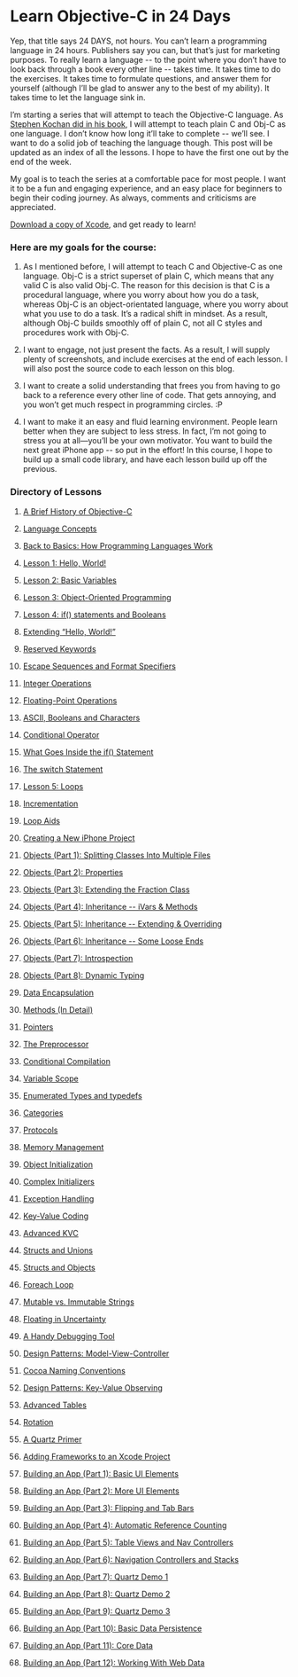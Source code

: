# Learn Objective-C in 24 Days

Yep, that title says 24 DAYS, not hours. You can’t learn a programming language in 24 hours. Publishers say you can, but that’s just for marketing purposes. To really learn a language -- to the point where you don’t have to look back through a book every other line -- takes time. It takes time to do the exercises. It takes time to formulate questions, and answer them for yourself (although I’ll be glad to answer any to the best of my ability). It takes time to let the language sink in.

I’m starting a series that will attempt to teach the Objective-C language. As [Stephen Kochan did in his book](https://www.amazon.com/Programming-Objective-C-2-0-Stephen-Kochan/dp/0321566157/), I will attempt to teach plain C and Obj-C as one language. I don’t know how long it’ll take to complete -- we’ll see. I want to do a solid job of teaching the language though. This post will be updated as an index of all the lessons. I hope to have the first one out by the end of the week.

My goal is to teach the series at a comfortable pace for most people. I want it to be a fun and engaging experience, and an easy place for beginners to begin their coding journey. As always, comments and criticisms are appreciated.

[Download a copy of Xcode](https://developer.apple.com/xcode/downloads/), and get ready to learn!

### Here are my goals for the course:

1. As I mentioned before, I will attempt to teach C and Objective-C as one language. Obj-C is a strict superset of plain C, which means that any valid C is also valid Obj-C. The reason for this decision is that C is a procedural language, where you worry about how you do a task, whereas Obj-C is an object-orientated language, where you worry about what you use to do a task. It’s a radical shift in mindset. As a result, although Obj-C builds smoothly off of plain C, not all C styles and procedures work with Obj-C.

2. I want to engage, not just present the facts. As a result, I will supply plenty of screenshots, and include exercises at the end of each lesson. I will also post the source code to each lesson on this blog.

3. I want to create a solid understanding that frees you from having to go back to a reference every other line of code. That gets annoying, and you won’t get much respect in programming circles. :P

4. I want to make it an easy and fluid learning environment. People learn better when they are subject to less stress. In fact, I’m not going to stress you at all—you’ll be your own motivator. You want to build the next great iPhone app -- so put in the effort! In this course, I hope to build up a small code library, and have each lesson build up off the previous.

### Directory of Lessons

1. [A Brief History of Objective-C](37.md)

2. [Language Concepts](39.md)

3. [Back to Basics: How Programming Languages Work](40.md)

4. [Lesson 1: Hello, World!](41.md)

5. [Lesson 2: Basic Variables](44.md)

6. [Lesson 3: Object-Oriented Programming](46.md)

7. [Lesson 4: if() statements and Booleans](51.md)

8. [Extending “Hello, World!”](42.md)

9. [Reserved Keywords](43.md)

10. [Escape Sequences and Format Specifiers](45.md)

11. [Integer Operations](47.md)

12. [Floating-Point Operations](48.md)

13. [ASCII, Booleans and Characters](49.md)

14. [Conditional Operator](50.md)

15. [What Goes Inside the if() Statement](52.md)

16. [The switch Statement](53.md)

17. [Lesson 5: Loops](54.md)

18. [Incrementation](55.md)

19. [Loop Aids](56.md)

20. [Creating a New iPhone Project](57.md)

21. [Objects (Part 1): Splitting Classes Into Multiple Files](58.md)

22. [Objects (Part 2): Properties](59.md)

23. [Objects (Part 3): Extending the Fraction Class](62.md)

24. [Objects (Part 4): Inheritance -- iVars & Methods](64.md)

25. [Objects (Part 5): Inheritance -- Extending & Overriding](65.md)

26. [Objects (Part 6): Inheritance -- Some Loose Ends](66.md)

27. [Objects (Part 7): Introspection](67.md)

28. [Objects (Part 8): Dynamic Typing](68.md)

29. [Data Encapsulation](60.md)

30. [Methods (In Detail)](61.md)

31. [Pointers](63.md)

32. [The Preprocessor](69.md)

33. [Conditional Compilation](70.md)

34. [Variable Scope](71.md)

35. [Enumerated Types and typedefs](72.md)

36. [Categories](73.md)

37. [Protocols](74.md)

38. [Memory Management](75.md)

39. [Object Initialization](76.md)

40. [Complex Initializers](77.md)

41. [Exception Handling](78.md)

42. [Key-Value Coding](79.md)

43. [Advanced KVC](80.md)

44. [Structs and Unions](81.md)

45. [Structs and Objects](82.md)

46. [Foreach Loop](83.md)

47. [Mutable vs. Immutable Strings](84.md)

48. [Floating in Uncertainty](85.md)

49. [A Handy Debugging Tool](86.md)

50. [Design Patterns: Model-View-Controller](87.md)

51. [Cocoa Naming Conventions](88.md)

52. [Design Patterns: Key-Value Observing](89.md)

53. [Advanced Tables](95.md)

54. [Rotation](96.md)

55. [A Quartz Primer](98.md)

56. [Adding Frameworks to an Xcode Project](101.md)

57. [Building an App (Part 1): Basic UI Elements](90.md)

58. [Building an App (Part 2): More UI Elements](91.md)

59. [Building an App (Part 3): Flipping and Tab Bars](92.md)

60. [Building an App (Part 4): Automatic Reference Counting](93.md)

61. [Building an App (Part 5): Table Views and Nav Controllers](94.md)

62. [Building an App (Part 6): Navigation Controllers and Stacks](97.md)

63. [Building an App (Part 7): Quartz Demo 1](99.md)

64. [Building an App (Part 8): Quartz Demo 2](100.md)

65. [Building an App (Part 9): Quartz Demo 3](102.md)

66. [Building an App (Part 10): Basic Data Persistence](103.md)

67. [Building an App (Part 11): Core Data](104.md)

68. [Building an App (Part 12): Working With Web Data](105.md)
